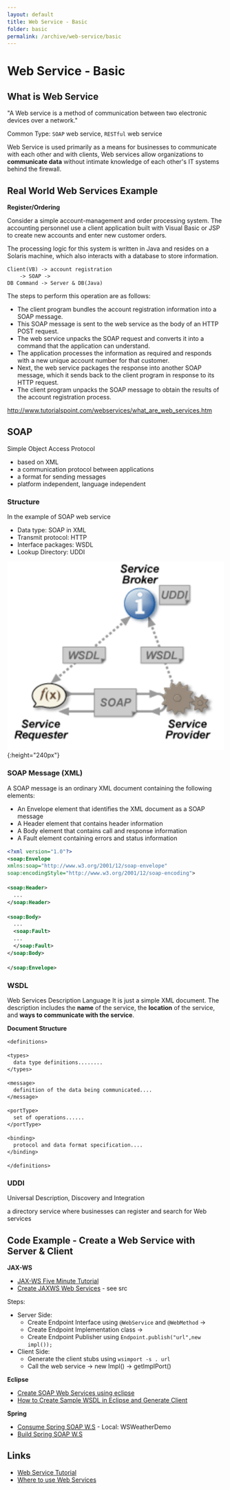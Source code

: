 ```yaml
---
layout: default
title: Web Service - Basic
folder: basic
permalink: /archive/web-service/basic
---
```


# Web Service - Basic

## What is Web Service

"A Web service is a method of communication between two electronic devices over a network."

Common Type: `SOAP` web service, `RESTful` web service

Web Service is used primarily as a means for businesses to communicate with each other and with clients, Web services allow organizations to **communicate data** without intimate knowledge of each other's IT systems behind the firewall.

## Real World Web Services Example

**Register/Ordering**

Consider a simple account-management and order processing system. The accounting personnel use a client application built with Visual Basic or JSP to create new accounts and enter new customer orders.

The processing logic for this system is written in Java and resides on a Solaris machine, which also interacts with a database to store information.

~~~
Client(VB) -> account registration
	-> SOAP ->
DB Command -> Server & DB(Java)
~~~

The steps to perform this operation are as follows:

- The client program bundles the account registration information into a SOAP message.
- This SOAP message is sent to the web service as the body of an HTTP POST request.
- The web service unpacks the SOAP request and converts it into a command that the application can understand.
- The application processes the information as required and responds with a new unique account number for that customer.
- Next, the web service packages the response into another SOAP message, which it sends back to the client program in response to its HTTP request.
- The client program unpacks the SOAP message to obtain the results of the account registration process.

<http://www.tutorialspoint.com/webservices/what_are_web_services.htm>

## SOAP

Simple Object Access Protocol

- based on XML
- a communication protocol between applications
- a format for sending messages
- platform independent, language independent

### Structure

In the example of SOAP web service

- Data type: SOAP in XML
- Transmit protocol: HTTP
- Interface packages: WSDL
- Lookup Directory: UDDI

![web service](./img/web-service.png){:height="240px"}

### SOAP Message (XML)

A SOAP message is an ordinary XML document containing the following elements:

- An Envelope element that identifies the XML document as a SOAP message
- A Header element that contains header information
- A Body element that contains call and response information
- A Fault element containing errors and status information

~~~ xml
<?xml version="1.0"?>
<soap:Envelope
xmlns:soap="http://www.w3.org/2001/12/soap-envelope"
soap:encodingStyle="http://www.w3.org/2001/12/soap-encoding">

<soap:Header>
  ...
</soap:Header>

<soap:Body>
  ...
  <soap:Fault>
  ...
  </soap:Fault>
</soap:Body>

</soap:Envelope>
~~~

### WSDL

Web Services Description Language
It is just a simple XML document.
The description includes the **name** of the service, the **location** of the service, and **ways to communicate with the service**.

**Document Structure**

~~~
<definitions>

<types>
  data type definitions........
</types>

<message>
  definition of the data being communicated....
</message>

<portType>
  set of operations......
</portType>

<binding>
  protocol and data format specification....
</binding>

</definitions>
~~~

### UDDI

Universal Description, Discovery and Integration

a directory service where businesses can register and search for Web services

## Code Example - Create a Web Service with Server & Client

**JAX-WS**

- [JAX-WS Five Minute Tutorial](http://java.dzone.com/articles/jax-ws-hello-world)
- [Create JAXWS Web Services](http://www.java2blog.com/2013/03/jaxws-web-service-eclipse-tutorial.html) - see src

Steps:

- Server Side:
	- Create Endpoint Interface using `@WebService` and `@WebMethod` ->
  - Create Endpoint Implementation class ->
  - Create Endpoint Publisher using `Endpoint.publish("url",new impl());`
- Client Side:
  - Generate the client stubs using `wsimport -s . url`
  - Call the web service -> new Impl() -> getImplPort()

**Eclipse**

- [Create SOAP Web Services using eclipse](http://www.java2blog.com/2013/03/soap-web-service-example-in-java-using.html)
- [How to Create Sample WSDL in Eclipse and Generate Client](http://crunchify.com/create-sample-wsdl-in-eclipse-and-generate-client/)

**Spring**

- [Consume Spring SOAP W.S](https://spring.io/guides/gs/consuming-web-service/) - Local: WSWeatherDemo
- [Build Spring SOAP W.S](http://briansjavablog.blogspot.com/2013/01/spring-web-services-tutorial.html)

## Links

- [Web Service Tutorial](http://www.java2blog.com/2013/03/soap-web-service-tutorial.html)
- [Where to use Web Services](http://www.computerworld.com/article/2566429/app-development/book-excerpt--when-to-use-web-services.html)
